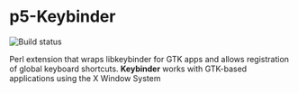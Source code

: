 p5-Keybinder
============

![Build status](https://api.travis-ci.org/basiliscos/perl-watcher.png "Build status")

Perl extension that wraps libkeybinder for GTK apps and allows registration of global keyboard shortcuts. **Keybinder** works with GTK-based applications using the X Window System

